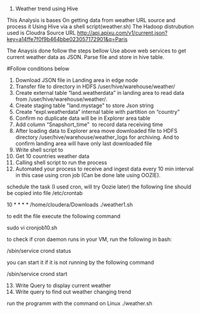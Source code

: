 1. Weather trend using Hive 


This Analysis is bases On getting data from weather URL source and process it Using Hive via a shell script(weather.sh)
The Hadoop distrubution used is Cloudra
Source URL 
http://api.apixu.com/v1/current.json?key=a14ffe7f0f9b464bbe023057172901&q=Paris

The Anaysis done follow the steps bellow
Use above web services to get current weather data as JSON. Parse file and store in hive table. 

#Follow conditions below

1. Download JSON file in Landing area in edge node
2. Transfer file to directory in HDFS /user/hive/warehouse/weather/
3. Create external table “land.weatherdata” in landing area to read data from /user/hive/warehouse/weather/.
4. Create staging table "land.mystage" to store Json string
5. Create “expl.weatherdata” internal table with partition on “country”
6. Confirm no duplicate data will be in Explorer area table
7. Add column “Snapshort_time”  to record data receiving time
8. After loading data to Explorer area move downloaded file to HDFS directory /user/hive/warehouse/weather_logs for archiving. And to confirm landing area will have only last downloaded file
9. Write shell script to
10. Get 10 countries weather data 
11. Calling shell script to run the process
12. Automated your process to receive and ingest data every 10 min interval in this case using cron job (Can be done late using OOZIE).

 schedule the task (I used cron, will try Oozie later)
 the following line should be copied into file /etc/crontab

10 * * * * /home/cloudera/Downloads ./weather1.sh

 to edit the file execute the following command

sudo vi cronjob10.sh

 to check if cron daemon runs in your VM, run the following in bash:

/sbin/service crond status

 you can start it if it is not running by the following command

/sbin/service crond start


13. Write Query to display current weather
14. Write query to find out weather changing trend

run the programm with the command on Linux
./weather.sh


